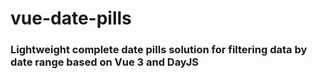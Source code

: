# vue-date-pills

### Lightweight complete date pills solution for filtering data by date range based on Vue 3 and DayJS
